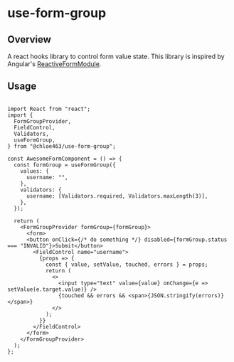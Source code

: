 # use-form-group

## Overview

A react hooks library to control form value state. This library is inspired by Angular's [ReactiveFormModule](https://angular.io/guide/reactive-forms).

## Usage

```tsx

import React from "react";
import {
  FormGroupProvider,
  FieldControl,
  Validators,
  useFormGroup,
} from "@chloe463/use-form-group";

const AwesomeFormComponent = () => {
  const formGroup = useFormGroup({
    values: {
      username: "",
    },
    validators: {
      username: [Validators.required, Validators.maxLength(3)],
    },
  });

  return (
    <FormGroupProvider formGroup={formGroup}>
      <form>
      <button onClick={/* do something */} disabled={formGroup.status === "INVALID"}>Submit</button>
        <FieldControl name="username">
          {props => {
            const { value, setValue, touched, errors } = props;
            return (
              <>
                <input type="text" value={value} onChange={e => setValue(e.target.value)} />
                {touched && errors && <span>{JSON.stringify(errors)}</span>}
              </>
            );
          }}
        </FieldControl>
      </form>
    </FormGroupProvider>
  );
};

```


